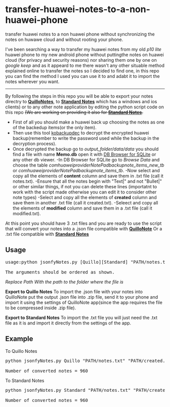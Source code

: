 # transfer-huawei-notes-to-a-non-huawei-phone
transfer huawei notes to a non huawei phone without synchronizing the notes on huwawe cloud and without rooting your phone.


I've been searching a way to transfer my huawei notes from my old *p10 lite* huawei phone to my new android phone without puttingthe notes on huawei cloud (for privacy and security reasons) nor sharing them one by one on *google keep* and as it appeard to me there wasn't any other situable method explained online to transfer the notes so I decided to find one, in this repo you can find the method I used you can use it to and adabt it to import the notes wherever you want.

___



By following the steps in this repo you will be able to export your notes directry to **[QuilloNotes](https://github.com/msoultanidis/quillnote)**, to **[Standard Notes](https://standardnotes.com/)** which has a windows and ios clients) or to any other note application by editing the python script code on this repo ~~(We are working on providing it also for **[Standard Notes](https://standardnotes.com/)**.~~ 


- First of all you should make a huawei back up choosing the notes as one of the backedup items(or the only item).
- Then use this tool [kobackupdec](https://github.com/RealityNet/kobackupdec) to decrypt the encrypted huawei backup(remember to write the password used while the backup in the decryption process).
- Once decrypted the backup go to *output_folder/data/data* you should find a file with name **Memo.db** open it with [DB Browser for SQLite](https://sqlitebrowser.org/) or any other db viewer.
-In DB Browser for SQLite go to *Browse Data* and choose the table *comhuaweiproviderNotePadbackupnote_items_new_tb* or *comhuaweiproviderNotePadbackupnote_items_tb*.
-Now select and copy all the elements of **content** column and save them in .txt file (call it notes.txt).
-Ensure that all the notes begin with "Text|" and not "Bullet|" or other similar things, if not you can delete these lines (importatnt to work with the script made otherwise you can edit it to consider other note types)
-Select and copy all the elements of **created** column and save them in another .txt file (call it created.txt).
-Seleect and copy all the elements of **modified** column and save them in a .txt file (call it modified.txt).


At this point you should have 3 .txt files and you are ready to use the script that will convert your notes into a .json file compatible with **[QuilloNote](https://github.com/msoultanidis/quillnote)**
Or a .txt file compatible with **[Standard Notes](https://standardnotes.com/)**

## Usage
<pre>
usage:python jsonfyNotes.py [Quillo][Standard] "PATH/notes.txt" "PATH/created.txt" "PATH/modified.txt"

The arguments should be ordered as shown.
</pre>

_Replace Path With the path to the folder where the file is_

**Export to Quillo Notes** 
To import the .json file with your notes into QuilloNote put the output .json file into .zip file, send it to your phone and import it using the settings of QuilloNote app(since the app requires the file to be compressed inside .zip file).

**Export to Standard Notes**
To import the .txt file you will just need the .txt file as it is and import it directly from the settings of the app.

## Example
To Quillo Notes
<pre>
python jsonfyNotes.py Quillo "PATH/notes.txt" "PATH/created.txt" "PATH/modified.txt"

Number of converted notes = 960
</pre>

To Standard Notes
<pre>
python jsonfyNotes.py Standard "PATH/notes.txt" "PATH/created.txt" "PATH/modified.txt"

Number of converted notes = 960
</pre>
